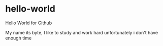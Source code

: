 # hello-world
Hello World for Github

My name its byte, I like to study and work hard
unfortunately i don't have enough time
